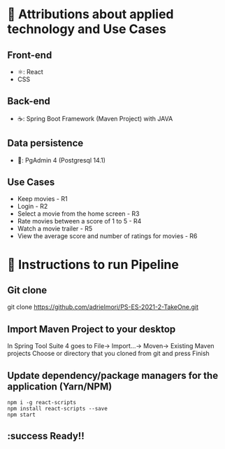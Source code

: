 # 🥇 Attributions about applied technology and Use Cases
## <b>Front-end</b>
<ul>
  <li> ⚛️: React</li>
  <li>CSS</li>
</ul>

## <b>Back-end</b>
<ul>
  <li> ☕: Spring Boot Framework (Maven Project) with JAVA</li>
</ul>

## Data persistence
<ul>
  <li> 🐘: PgAdmin 4 (Postgresql 14.1)</li>
</ul>

## Use Cases
<ul>
  <li>Keep movies - R1</li>
  <li>Login - R2</li>
  <li>Select a movie from the home screen - R3</li>
  <li>Rate movies between a score of 1 to 5 - R4</li>
  <li>Watch a movie trailer - R5</li>
  <li>View the average score and number of ratings for movies - R6</li>
</ul>

# 🏃 Instructions to run Pipeline

## Git clone
git clone https://github.com/adrielmori/PS-ES-2021-2-TakeOne.git

## Import Maven Project to your desktop
In Spring Tool Suite 4 goes to File-> Import...-> Moven-> Existing Maven projects Choose or directory that you cloned from git and press Finish

## Update dependency/package managers for the application (Yarn/NPM)

```
npm i -g react-scripts
npm install react-scripts --save
npm start
```

## :success Ready!!
